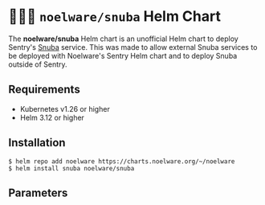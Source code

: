 # 🐻‍❄️🔮 `noelware/snuba` Helm Chart
The **noelware/snuba** Helm chart is an unofficial Helm chart to deploy Sentry's [Snuba](https://github.com/getsentry/snuba) service. This was made to allow external Snuba services to be deployed with Noelware's Sentry Helm chart and to deploy Snuba outside of Sentry.

## Requirements
* Kubernetes v1.26 or higher
* Helm 3.12 or higher

## Installation
```shell
$ helm repo add noelware https://charts.noelware.org/~/noelware
$ helm install snuba noelware/snuba
```

## Parameters
